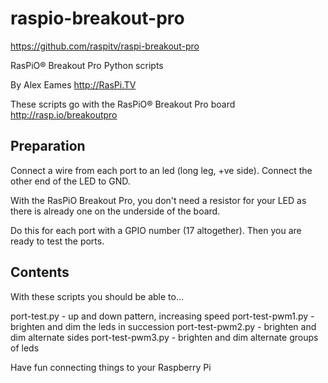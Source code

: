 raspio-breakout-pro
===========

https://github.com/raspitv/raspi-breakout-pro


RasPiO® Breakout Pro Python scripts

By Alex Eames http://RasPi.TV

These scripts go with the RasPiO® Breakout Pro board
http://rasp.io/breakoutpro


Preparation
-----------

Connect a wire from each port to an led (long leg, +ve side).
Connect the other end of the LED to GND.

With the RasPiO Breakout Pro, you don't need a resistor for your LED as there is already one on the underside of the board.

Do this for each port with a GPIO number (17 altogether). Then you are ready to test the ports.


Contents
--------
With these scripts you should be able to...


port-test.py       - up and down pattern, increasing speed
port-test-pwm1.py  - brighten and dim the leds in succession
port-test-pwm2.py  - brighten and dim alternate sides
port-test-pwm3.py  - brighten and dim alternate groups of leds


Have fun connecting things to your Raspberry Pi


